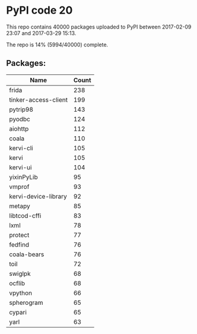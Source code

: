 # PyPI code 20

This repo contains 40000 packages uploaded to PyPI between 
2017-02-09 23:07 and 2017-03-29 15:13.

The repo is 14% (5994/40000) complete.

## Packages:

| Name  | Count |
| ----- | ----- |
| frida | 238 |
| tinker-access-client | 199 |
| pytrip98 | 143 |
| pyodbc | 124 |
| aiohttp | 112 |
| coala | 110 |
| kervi-cli | 105 |
| kervi | 105 |
| kervi-ui | 104 |
| yixinPyLib | 95 |
| vmprof | 93 |
| kervi-device-library | 92 |
| metapy | 85 |
| libtcod-cffi | 83 |
| lxml | 78 |
| protect | 77 |
| fedfind | 76 |
| coala-bears | 76 |
| toil | 72 |
| swiglpk | 68 |
| ocflib | 68 |
| vpython | 66 |
| spherogram | 65 |
| cypari | 65 |
| yarl | 63 |


